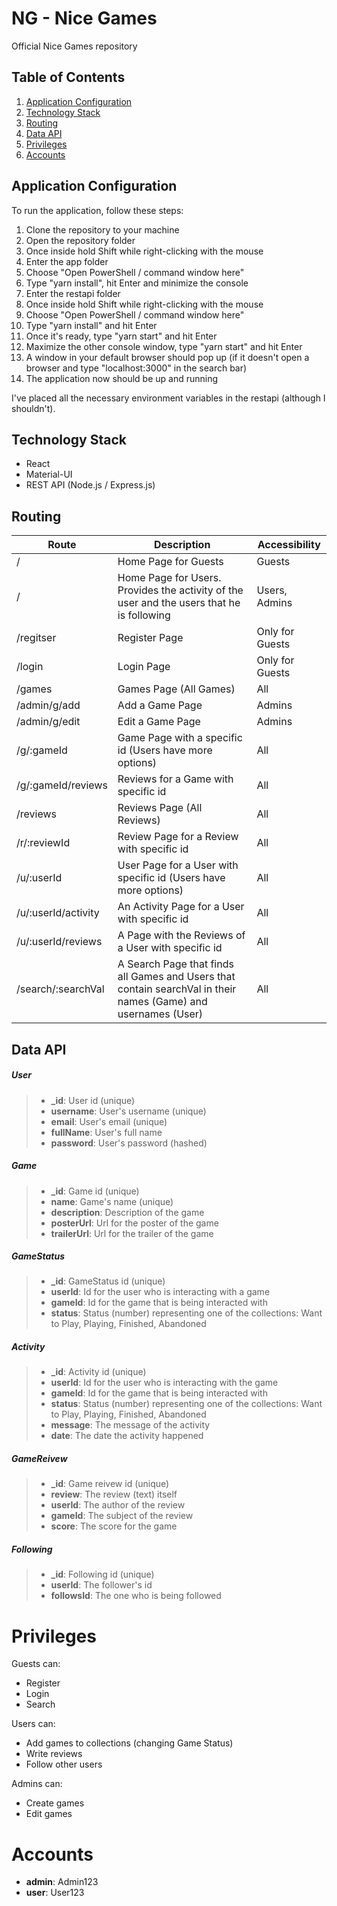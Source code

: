# NG - Nice Games
Official Nice Games repository

## Table of Contents
1. [Application Configuration](https://github.com/vasilzahariev/ReactJS-June-2020-Project#application-configurations)
2. [Technology Stack](https://github.com/vasilzahariev/ReactJS-June-2020-Project#technology-stack)
3. [Routing](https://github.com/vasilzahariev/ReactJS-June-2020-Project#routing)
4. [Data API](https://github.com/vasilzahariev/ReactJS-June-2020-Project#data-api)
5. [Privileges](https://github.com/vasilzahariev/ReactJS-June-2020-Project#privileges)
5. [Accounts](https://github.com/vasilzahariev/ReactJS-June-2020-Project#accounts)

## Application Configuration

To run the application, follow these steps:
1. Clone the repository to your machine
2. Open the repository folder
3. Once inside hold Shift while right-clicking with the mouse
4. Enter the app folder
5. Choose "Open PowerShell / command window here"
6. Type "yarn install", hit Enter and minimize the console 
7. Enter the restapi folder
8. Once inside hold Shift while right-clicking with the mouse
9. Choose "Open PowerShell / command window here"
10. Type "yarn install" and hit Enter
11. Once it's ready, type "yarn start" and hit Enter
12. Maximize the other console window, type "yarn start" and hit Enter
13. A window in your default browser should pop up (if it doesn't open a browser and type "localhost:3000" in the search bar)
14. The application now should be up and running

I've placed all the necessary environment variables in the restapi (although I shouldn't).

## Technology Stack

- React
- Material-UI
- REST API (Node.js / Express.js)

## Routing

| Route | Description | Accessibility |
| ------ | ------ | ------ |
| / | Home Page for Guests | Guests |
| / | Home Page for Users. Provides the activity of the user and the users that he is following | Users, Admins |
| /regitser | Register Page | Only for Guests |
| /login | Login Page | Only for Guests |
| /games | Games Page (All Games)  | All |
| /admin/g/add | Add a Game Page  | Admins |
| /admin/g/edit | Edit a Game Page  | Admins |
| /g/:gameId | Game Page with a specific id (Users have more options) | All |
| /g/:gameId/reviews | Reviews for a Game with specific id | All |
| /reviews | Reviews Page (All Reviews) | All |
| /r/:reviewId | Review Page for a Review with specific id | All |
| /u/:userId | User Page for a User with specific id (Users have more options) | All |
| /u/:userId/activity | An Activity Page for a User with specific id | All |
| /u/:userId/reviews | A Page with the Reviews of a User with specific id | All |
| /search/:searchVal | A Search Page that finds all Games and Users that contain searchVal in their names (Game) and usernames (User) | All |

## Data API

##### User
> - **_id**: User id (unique)
> - **username**: User's username (unique)
> - **email**: User's email (unique)
> - **fullName**: User's full name
> - **password**: User's password (hashed)

##### Game

> - **_id**: Game id (unique)
> - **name**: Game's name (unique)
> - **description**: Description of the game
> - **posterUrl**: Url for the poster of the game
> - **trailerUrl**: Url for the trailer of the game

##### GameStatus
> - **_id**: GameStatus id (unique)
> - **userId**: Id for the user who is interacting with a game
> - **gameId**: Id for the game that is being interacted with
> - **status**: Status (number) representing one of the collections: Want to Play, Playing, Finished, Abandoned

##### Activity
> - **_id**: Activity id (unique)
> - **userId**: Id for the user who is interacting with the game
> - **gameId**: Id for the game that is being interacted with
> - **status**: Status (number) representing one of the collections: Want to Play, Playing, Finished, Abandoned
> - **message**: The message of the activity
> - **date**: The date the activity happened

##### GameReivew
> - **_id**: Game reivew id (unique)
> - **review**: The review (text) itself
> - **userId**: The author of the review
> - **gameId**: The subject of the review
> - **score**: The score for the game

##### Following
> - **_id**: Following id (unique)
> - **userId**: The follower's id
> - **followsId**: The one who is being followed

# Privileges

Guests can:
- Register
- Login
- Search

Users can:
- Add games to collections (changing Game Status)
- Write reviews
- Follow other users

Admins can:
- Create games
- Edit games

# Accounts

- **admin**: Admin123
- **user**: User123

